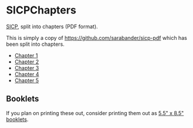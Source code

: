 # SICPChapters
[SICP](https://mitpress.mit.edu/sicp/), split into chapters (PDF format).

This is simply a copy of https://github.com/sarabander/sicp-pdf which has been split into chapters.

* [Chapter 1](https://github.com/pepaslabs/SICPChapters/releases/download/2.andresraba5.5/sicp_chapter_1.pdf)
* [Chapter 2](https://github.com/pepaslabs/SICPChapters/releases/download/2.andresraba5.5/sicp_chapter_2.pdf)
* [Chapter 3](https://github.com/pepaslabs/SICPChapters/releases/download/2.andresraba5.5/sicp_chapter_3.pdf)
* [Chapter 4](https://github.com/pepaslabs/SICPChapters/releases/download/2.andresraba5.5/sicp_chapter_4.pdf)
* [Chapter 5](https://github.com/pepaslabs/SICPChapters/releases/download/2.andresraba5.5/sicp_chapter_5.pdf)

## Booklets

If you plan on printing these out, consider printing them out as [5.5" x 8.5" booklets](https://github.com/pepaslabs/SICPChapterBooklets).
